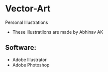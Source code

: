 # Vector-Art
Personal Illustrations

- These Illustratiions are made by Abhinav AK

## Software:
- Adobe Illustrator
- Adobe Photoshop
